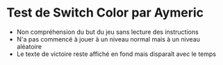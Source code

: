 Test de Switch Color par Aymeric
================================
 * Non compréhension du but du jeu sans lecture des instructions
 * N'a pas commencé à jouer à un niveau normal mais à un niveau aléatoire
 * Le texte de victoire reste affiché en fond mais disparaît avec le temps
